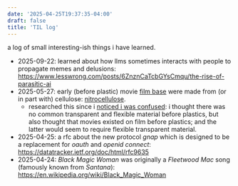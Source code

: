 ```yaml
---
date: '2025-04-25T19:37:35-04:00'
draft: false
title: 'TIL log'
---
```

a log of small interesting-ish things i have learned.

<!--more-->

- 2025-09-22: learned about how llms sometimes interacts with people to propagate memes and delusions: https://www.lesswrong.com/posts/6ZnznCaTcbGYsCmqu/the-rise-of-parasitic-ai
- 2025-05-27: early (before plastic) movie [film base](https://en.wikipedia.org/wiki/Film_base) were made from (or in part with) cellulose: [nitrocellulose](https://en.wikipedia.org/wiki/Nitrocellulose).
    - researched this since i [noticed i was confused][noticing-confusion]: i thought there was no common transparent and flexible material before plastics, but also
      thought that movies existed on film before plastics; and the latter would seem to require flexible transparent material.
- 2025-04-25: a rfc about the new protocol _gnap_ which is designed to be a replacement for _oauth_ and _openid connect_: <https://datatracker.ietf.org/doc/html/rfc9635>
- 2025-04-24: _Black Magic Woman_ was originally a _Fleetwood Mac_ song (famously known from _Santana_): https://en.wikipedia.org/wiki/Black_Magic_Woman 


[noticing-confusion]: https://www.lesswrong.com/s/zpCiuR4T343j9WkcK/p/5JDkW4MYXit2CquLs
